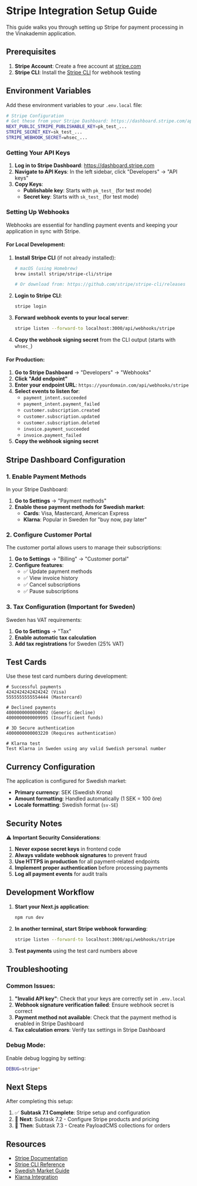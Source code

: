 # Stripe Integration Setup Guide

This guide walks you through setting up Stripe for payment processing in the Vinakademin application.

## Prerequisites

1. **Stripe Account**: Create a free account at [stripe.com](https://stripe.com)
2. **Stripe CLI**: Install the [Stripe CLI](https://stripe.com/docs/stripe-cli) for webhook testing

## Environment Variables

Add these environment variables to your `.env.local` file:

```bash
# Stripe Configuration
# Get these from your Stripe Dashboard: https://dashboard.stripe.com/apikeys
NEXT_PUBLIC_STRIPE_PUBLISHABLE_KEY=pk_test_...
STRIPE_SECRET_KEY=sk_test_...
STRIPE_WEBHOOK_SECRET=whsec_...
```

### Getting Your API Keys

1. **Log in to Stripe Dashboard**: https://dashboard.stripe.com
2. **Navigate to API Keys**: In the left sidebar, click "Developers" → "API keys"
3. **Copy Keys**:
   - **Publishable key**: Starts with `pk_test_` (for test mode)
   - **Secret key**: Starts with `sk_test_` (for test mode)

### Setting Up Webhooks

Webhooks are essential for handling payment events and keeping your application in sync with Stripe.

#### For Local Development:

1. **Install Stripe CLI** (if not already installed):
   ```bash
   # macOS (using Homebrew)
   brew install stripe/stripe-cli/stripe
   
   # Or download from: https://github.com/stripe/stripe-cli/releases
   ```

2. **Login to Stripe CLI**:
   ```bash
   stripe login
   ```

3. **Forward webhook events to your local server**:
   ```bash
   stripe listen --forward-to localhost:3000/api/webhooks/stripe
   ```

4. **Copy the webhook signing secret** from the CLI output (starts with `whsec_`)

#### For Production:

1. **Go to Stripe Dashboard** → "Developers" → "Webhooks"
2. **Click "Add endpoint"**
3. **Enter your endpoint URL**: `https://yourdomain.com/api/webhooks/stripe`
4. **Select events to listen for**:
   - `payment_intent.succeeded`
   - `payment_intent.payment_failed`
   - `customer.subscription.created`
   - `customer.subscription.updated`
   - `customer.subscription.deleted`
   - `invoice.payment_succeeded`
   - `invoice.payment_failed`
5. **Copy the webhook signing secret**

## Stripe Dashboard Configuration

### 1. Enable Payment Methods

In your Stripe Dashboard:

1. **Go to Settings** → "Payment methods"
2. **Enable these payment methods for Swedish market**:
   - **Cards**: Visa, Mastercard, American Express
   - **Klarna**: Popular in Sweden for "buy now, pay later"

### 2. Configure Customer Portal

The customer portal allows users to manage their subscriptions:

1. **Go to Settings** → "Billing" → "Customer portal"
2. **Configure features**:
   - ✅ Update payment methods
   - ✅ View invoice history
   - ✅ Cancel subscriptions
   - ✅ Pause subscriptions

### 3. Tax Configuration (Important for Sweden)

Sweden has VAT requirements:

1. **Go to Settings** → "Tax"
2. **Enable automatic tax calculation**
3. **Add tax registrations** for Sweden (25% VAT)

## Test Cards

Use these test card numbers during development:

```
# Successful payments
4242424242424242 (Visa)
5555555555554444 (Mastercard)

# Declined payments
4000000000000002 (Generic decline)
4000000000009995 (Insufficient funds)

# 3D Secure authentication
4000000000003220 (Requires authentication)

# Klarna test
Test Klarna in Sweden using any valid Swedish personal number
```

## Currency Configuration

The application is configured for Swedish market:

- **Primary currency**: SEK (Swedish Krona)
- **Amount formatting**: Handled automatically (1 SEK = 100 öre)
- **Locale formatting**: Swedish format (`sv-SE`)

## Security Notes

⚠️ **Important Security Considerations**:

1. **Never expose secret keys** in frontend code
2. **Always validate webhook signatures** to prevent fraud
3. **Use HTTPS in production** for all payment-related endpoints
4. **Implement proper authentication** before processing payments
5. **Log all payment events** for audit trails

## Development Workflow

1. **Start your Next.js application**:
   ```bash
   npm run dev
   ```

2. **In another terminal, start Stripe webhook forwarding**:
   ```bash
   stripe listen --forward-to localhost:3000/api/webhooks/stripe
   ```

3. **Test payments** using the test card numbers above

## Troubleshooting

### Common Issues:

1. **"Invalid API key"**: Check that your keys are correctly set in `.env.local`
2. **Webhook signature verification failed**: Ensure webhook secret is correct
3. **Payment method not available**: Check that the payment method is enabled in Stripe Dashboard
4. **Tax calculation errors**: Verify tax settings in Stripe Dashboard

### Debug Mode:

Enable debug logging by setting:
```bash
DEBUG=stripe*
```

## Next Steps

After completing this setup:

1. ✅ **Subtask 7.1 Complete**: Stripe setup and configuration
2. 🔄 **Next**: Subtask 7.2 - Configure Stripe products and pricing
3. 🔄 **Then**: Subtask 7.3 - Create PayloadCMS collections for orders

## Resources

- [Stripe Documentation](https://stripe.com/docs)
- [Stripe CLI Reference](https://stripe.com/docs/stripe-cli)
- [Swedish Market Guide](https://stripe.com/guides/atlas/sweden)
- [Klarna Integration](https://stripe.com/docs/payments/klarna) 